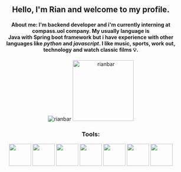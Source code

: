 <div align="center">
    <h2>Hello, I'm Rian and welcome to my profile.</h2>
    <h4><strong>About me:</strong>
     I'm backend developer and i'm currently interning at compass.uol company. My usually language is</br>
     <strong>Java</strong> with <strong>Spring boot framework</strong> but i have experience with other languages like <i>python</i> and <i>javascript</i>. I like music, sports, work out, technology and watch classic films 💡.</h4>
</div>

<div align="center">
  <img align="" 6 src="https://github-readme-stats.vercel.app/api/top-langs/?username=rianbar&layout=compact&theme=tokyonight" alt="rianbar" />
  <img align="" height=165 src="https://github-readme-streak-stats.herokuapp.com/?user=rianbar&theme=tokyonight" alt="rianbar" />
</div>

<div>
<h3 align="center">Tools:</h3>
    <p align="center">
    <a>
        <img height=60 src="https://cdn.jsdelivr.net/gh/devicons/devicon/icons/java/java-original-wordmark.svg" />
        <img height=60 src="https://cdn.jsdelivr.net/gh/devicons/devicon/icons/spring/spring-original-wordmark.svg" />
        <img height=60 src="https://cdn.jsdelivr.net/gh/devicons/devicon/icons/apachekafka/apachekafka-original-wordmark.svg"/>
        <img height=60 src="https://cdn.jsdelivr.net/gh/devicons/devicon/icons/mysql/mysql-original-wordmark.svg"/>
        <img height=60 src="https://cdn.jsdelivr.net/gh/devicons/devicon/icons/postgresql/postgresql-original-wordmark.svg" />
        <img height=60 src="https://cdn.jsdelivr.net/gh/devicons/devicon/icons/docker/docker-original-wordmark.svg"/>
        <img height=60 src="https://cdn.jsdelivr.net/gh/devicons/devicon/icons/git/git-original-wordmark.svg"/>
    </a>
    </p>
</div>
